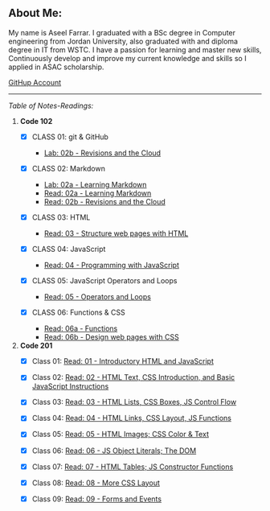 
## About Me:
My name is Aseel Farrar. I graduated with a BSc degree in Computer engineering from Jordan University, also graduated with and diploma degree in IT from WSTC. I have a passion for learning and master new skills, Continuously develop and improve my current knowledge and skills so I applied in ASAC scholarship.

[GitHup Account](https://github.com/aseel-farrar)

***

*Table of Notes-Readings:*

1. **Code 102**
    - [x] CLASS 01: git & GitHub
        * [Lab: 02b - Revisions and the Cloud](Lab-02b-Revisions-and-the-Cloud.md)

    - [x] CLASS 02: Markdown
        * [Lab: 02a - Learning Markdown](Lab-02a-Learning-Markdown.md)
        * [Read: 02a - Learning Markdown](Read-02a-Learning-Markdown.md)
        * [Read: 02b - Revisions and the Cloud](Read-02b-Revisions-and-the-Cloud.md)
    - [x] CLASS 03: HTML
        * [Read: 03 - Structure web pages with HTML](Read-03-Structure-web-pages-with-HTML.md)
    - [x] CLASS 04: JavaScript
        * [Read: 04 - Programming with JavaScript](Read-04-Programming-with-JavaScript.md)

    - [x] CLASS 05: JavaScript Operators and Loops
        * [Read: 05 - Operators and Loops](Read-05-Operators-and-Loops.md)

    - [x] CLASS 06: Functions & CSS
        * [Read: 06a - Functions](Read-06a-Functions.md)
        * [Read: 06b - Design web pages with CSS](Read-06b-Design-web-pages-with-CSS.md)
        
2. **Code 201**
    - [x] Class 01: [Read: 01 - Introductory HTML and JavaScript](class-01.md)
    - [x] Class 02: [Read: 02 - HTML Text, CSS Introduction, and Basic JavaScript Instructions](class-02.md)
    - [x] Class 03: [Read: 03 - HTML Lists, CSS Boxes, JS Control Flow](class-03.md)
    - [x] Class 04: [Read: 04 - HTML Links, CSS Layout, JS Functions](class-04.md)    
    - [x] Class 05: [Read: 05 - HTML Images; CSS Color & Text](class-05.md)    
    - [x] Class 06: [Read: 06 - JS Object Literals; The DOM](class-06.md)    
    - [x] Class 07: [Read: 07 - HTML Tables; JS Constructor Functions](class-07.md)    
    - [x] Class 08: [Read: 08 - More CSS Layout](class-08.md)
    - [x] Class 09: [Read: 09 - Forms and Events](class-09.md)

    